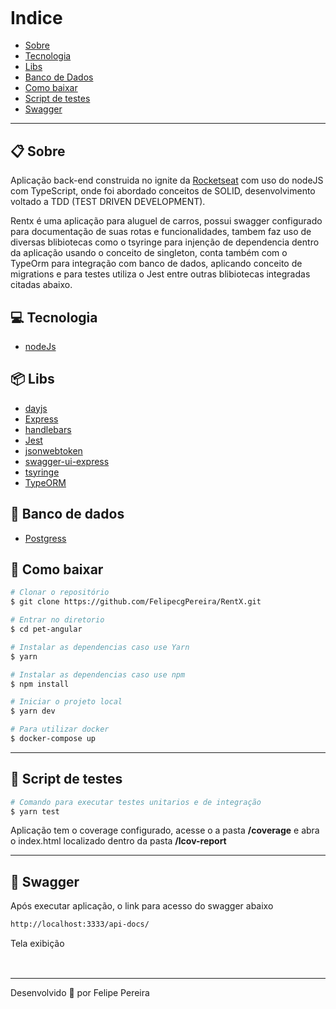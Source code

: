 <h2 align="center">
 <img src="https://i.imgur.com/oUAKMC5.png" alt="">
</h2>

# Indice

- [Sobre](#-sobre)
- [Tecnologia](#-tecnologia)
- [Libs](#-libs)
- [Banco de Dados](#-banco-de-dados)
- [Como baixar](#-como-baixar)
- [Script de testes](#-script-de-testes)
- [Swagger](#-Swagger)
---

## 📋 Sobre

Aplicação back-end construida no ignite da [Rocketseat](https://rocketseat.com.br/) com uso do nodeJS com TypeScript, onde  foi abordado conceitos de SOLID, desenvolvimento voltado a TDD (TEST DRIVEN DEVELOPMENT).

Rentx é uma aplicação para aluguel de carros, possui swagger configurado para documentação de suas rotas e funcionalidades, tambem faz uso de diversas blibiotecas como o tsyringe para injenção de dependencia dentro da aplicação usando o conceito de singleton, conta também com o TypeOrm para integração  com banco de dados, aplicando conceito de migrations e para testes utiliza o Jest entre outras blibiotecas integradas citadas abaixo.


## 💻 Tecnologia

- [nodeJs](https://nodejs.org/)

## 📦 Libs

- [dayjs](https://github.com/iamkun/dayjs)
- [Express](https://expressjs.com/)
- [handlebars](https://handlebarsjs.com/)
- [Jest](https://jestjs.io/)
- [jsonwebtoken](https://jwt.io/)
- [swagger-ui-express](https://swagger.io/)
- [tsyringe](https://github.com/microsoft/tsyringe)
- [TypeORM](https://typeorm.io/)

## 📎 Banco de dados

- [Postgress](https://www.postgresql.org/)


## 📝 Como baixar

```bash 
# Clonar o repositório
$ git clone https://github.com/FelipecgPereira/RentX.git

# Entrar no diretorio
$ cd pet-angular

# Instalar as dependencias caso use Yarn
$ yarn

# Instalar as dependencias caso use npm
$ npm install

# Iniciar o projeto local
$ yarn dev

# Para utilizar docker
$ docker-compose up

```
---

## 📜 Script de testes



```bash 
# Comando para executar testes unitarios e de integração
$ yarn test
```

Aplicação tem o coverage configurado, acesse o a pasta **/coverage** e abra o index.html localizado dentro da pasta **/lcov-report**


---

## 📖 Swagger

Após executar aplicação, o link para acesso do swagger abaixo

```bash 
http://localhost:3333/api-docs/
```
Tela exibição

<h2>
<img src="https://i.imgur.com/zAR0hoH.png" alt=""/>
</h2>

---
Desenvolvido 🚀 por Felipe Pereira
